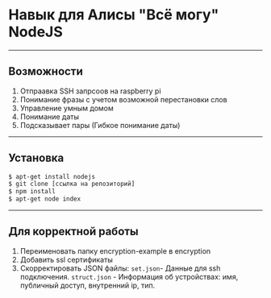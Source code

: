 # Навык для Алисы "Всё могу" NodeJS
---
## Возможности
1) Отпраавка SSH запрсоов на raspberry pi
2) Понимание фразы с учетом возможной перестановки слов
3) Управление умным домом
4) Понимание даты
5) Подсказывает пары (Гибкое понимание даты)

---
## Установка
```sh
$ apt-get install nodejs
$ git clone [ссылка на репозиторий]
$ npm install
$ apt-get node index
```
---
## Для корректной работы 
1) Переименовать папку encryption-example в encryption
2) Добавить ssl сертификаты 
3) Скорректировать JSON файлы:
`set.json`- Данные для ssh подключения.
`struct.json` - Информация об устройствах: имя, публичный доступ, внутренний ip, тип.



